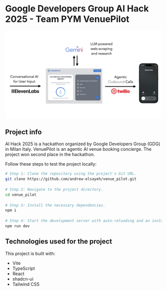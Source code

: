 # Google Developers Group AI Hack 2025 - Team PYM VenuePilot

![Project Header](docs/github_header.jpeg)

## Project info
AI Hack 2025 is a hackathon organized by Google Developers Group (GDG) in Milan Italy. VenuePilot is an agentic AI venue booking concierge. The project won second place in the hackathon.

Follow these steps to test the project locally:

```sh
# Step 1: Clone the repository using the project's Git URL.
git clone https://github.com/andrew-elsayeh/venue_pilot.git

# Step 2: Navigate to the project directory.
cd venue_pilot

# Step 3: Install the necessary dependencies.
npm i

# Step 4: Start the development server with auto-reloading and an instant preview.
npm run dev
```

## Technologies used for the project
This project is built with:

- Vite
- TypeScript
- React
- shadcn-ui
- Tailwind CSS



